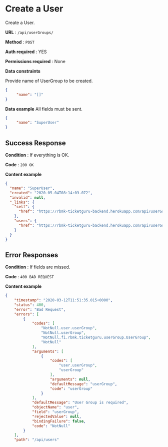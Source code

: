 # Create a User

Create a User.

**URL** : `/api/userGroups/`

**Method** : `POST`

**Auth required** : YES

**Permissions required** : None

**Data constraints**

Provide name of UserGroup to be created.

```json
{
	 "name": "[]"
}
```

**Data example** All fields must be sent.

```json
{
	 "name": "SuperUser"
}
```

## Success Response

**Condition** : If everything is OK.

**Code** : `200 OK`

**Content example**

```json
{
  "name": "SuperUser",
  "created": "2020-05-04T08:14:03.072",
  "invalid": null,
  "_links": {
    "self": {
      "href": "https://rbmk-ticketguru-backend.herokuapp.com/api/userGroups/13"
    },
    "users": {
      "href": "https://rbmk-ticketguru-backend.herokuapp.com/api/userGroups/13/users"
    }
  }
}
```

## Error Responses

**Condition** : If fields are missed.

**Code** : `400 BAD REQUEST`

**Content example**

```json
{
    "timestamp": "2020-03-12T11:51:35.015+0000",
    "status": 400,
    "error": "Bad Request",
    "errors": [
        {
            "codes": [
                "NotNull.user.userGroup",
                "NotNull.userGroup",
                "NotNull.fi.rbmk.ticketguru.userGroup.UserGroup",
                "NotNull"
            ],
            "arguments": [
                {
                    "codes": [
                        "user.userGroup",
                        "userGroup"
                    ],
                    "arguments": null,
                    "defaultMessage": "userGroup",
                    "code": "userGroup"
                }
            ],
            "defaultMessage": "User Group is required",
            "objectName": "user",
            "field": "userGroup",
            "rejectedValue": null,
            "bindingFailure": false,
            "code": "NotNull"
        }
    ],
    "path": "/api/users"
```

